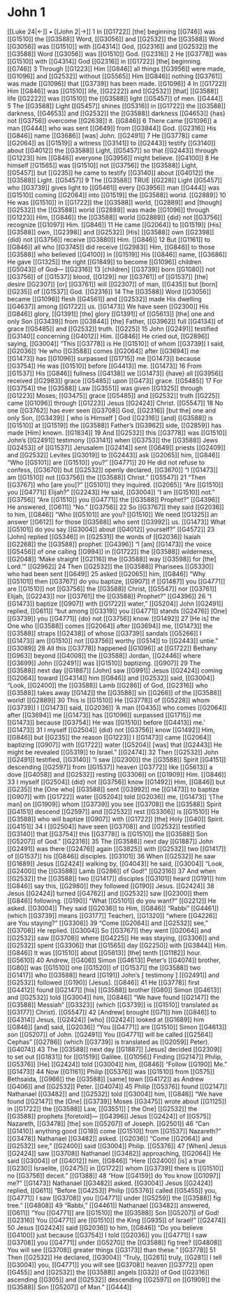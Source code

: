 # John 1
[[Luke 24|←]] • [[John 2|→]]
1 In [[G1722]] [the] beginning [[G746]] was [[G1510]] the [[G3588]] Word, [[G3056]] and [[G2532]] the [[G3588]] Word [[G3056]] was [[G1510]] with [[G4314]] God, [[G2316]] and [[G2532]] the [[G3588]] Word [[G3056]] was [[G1510]] God. [[G2316]] 
2 He [[G3778]] was [[G1510]] with [[G4314]] God [[G2316]] in [[G1722]] [the] beginning. [[G746]] 
3 Through [[G1223]] Him [[G846]] all things [[G3956]] were made, [[G1096]] and [[G2532]] without [[G5565]] Him [[G846]] nothing [[G3761]] was made [[G1096]] that [[G3739]] has been made. [[G1096]] 
4 In [[G1722]] Him [[G846]] was [[G1510]] life, [[G2222]] and [[G2532]] [that] [[G3588]] life [[G2222]] was [[G1510]] the [[G3588]] light [[G5457]] of men. [[G444]] 
5 The [[G3588]] Light [[G5457]] shines [[G5316]] in [[G1722]] the [[G3588]] darkness, [[G4653]] and [[G2532]] the [[G3588]] darkness [[G4653]] {has} not [[G3756]] overcome [[G2638]] it. [[G846]] 
6 There came [[G1096]] a man [[G444]] who was sent [[G649]] from [[G3844]] God. [[G2316]] His [[G846]] name [[G3686]] [was] John. [[G2491]] 
7 He [[G3778]] came [[G2064]] as [[G1519]] a witness [[G3141]] to [[G2443]] testify [[G3140]] about [[G4012]] the [[G3588]] Light, [[G5457]] so that [[G2443]] through [[G1223]] him [[G846]] everyone [[G3956]] might believe. [[G4100]] 
8 He himself [[G1565]] was [[G1510]] not [[G3756]] the [[G3588]] Light, [[G5457]] but [[G235]] he came to testify [[G3140]] about [[G4012]] the [[G3588]] Light. [[G5457]] 
9 The [[G3588]] TRUE [[G228]] Light [[G5457]] who [[G3739]] gives light to [[G5461]] every [[G3956]] man [[G444]] was [[G1510]] coming [[G2064]] into [[G1519]] the [[G3588]] world. [[G2889]] 
10 He was [[G1510]] in [[G1722]] the [[G3588]] world, [[G2889]] and [though] [[G2532]] the [[G3588]] world [[G2889]] was made [[G1096]] through [[G1223]] Him, [[G846]] the [[G3588]] world [[G2889]] {did} not [[G3756]] recognize [[G1097]] Him. [[G846]] 
11 He came [[G2064]] to [[G1519]] [His] [[G3588]] own, [[G2398]] and [[G2532]] [His] [[G3588]] own [[G2398]] {did} not [[G3756]] receive [[G3880]] Him. [[G846]] 
12 But [[G1161]] to [[G846]] all who [[G3745]] did receive [[G2983]] Him, [[G846]] to those [[G3588]] who believed [[G4100]] in [[G1519]] His [[G846]] name, [[G3686]] He gave [[G1325]] the right [[G1849]] to become [[G1096]] children [[G5043]] of God— [[G2316]] 
13 [children] [[G3739]] born [[G1080]] not [[G3756]] of [[G1537]] blood, [[G129]] nor [[G3761]] of [[G1537]] [the] desire [[G2307]] [or] [[G3761]] will [[G2307]] of man, [[G435]] but [born] [[G235]] of [[G1537]] God. [[G2316]] 
14 The [[G3588]] Word [[G3056]] became [[G1096]] flesh [[G4561]] and [[G2532]] made His dwelling [[G4637]] among [[G1722]] us. [[G1473]] We have seen [[G2300]] His [[G846]] glory, [[G1391]] [the] glory [[G1391]] of [[G5613]] [the] one and only Son [[G3439]] from [[G3844]] [the] Father, [[G3962]] full [[G4134]] of grace [[G5485]] and [[G2532]] truth. [[G225]] 
15 John [[G2491]] testified [[G3140]] concerning [[G4012]] Him. [[G846]] He cried out, [[G2896]] saying, [[G3004]] “This [[G3778]] is He [[G1510]] of whom [[G3739]] I said, [[G2036]] ‘He who [[G3588]] comes [[G2064]] after [[G3694]] me [[G1473]] has [[G1096]] surpassed [[G1715]] me [[G1473]] because [[G3754]] He was [[G1510]] before [[G4413]] me. [[G1473]] 
16 From [[G1537]] His [[G846]] fullness [[G4138]] we [[G1473]] {have} all [[G3956]] received [[G2983]] grace [[G5485]] upon [[G473]] grace. [[G5485]] 
17 For [[G3754]] the [[G3588]] Law [[G3551]] was given [[G1325]] through [[G1223]] Moses; [[G3475]] grace [[G5485]] and [[G2532]] truth [[G225]] came [[G1096]] through [[G1223]] Jesus [[G2424]] Christ. [[G5547]] 
18 No one [[G3762]] has ever seen [[G3708]] God, [[G2316]] [but the] one and only Son, [[G3439]] [ who is Himself ] God [[G2316]] [and] [[G3588]] is [[G1510]] at [[G1519]] the [[G3588]] Father’s [[G3962]] side, [[G2859]] has made [Him] known. [[G1834]] 
19 And [[G2532]] this [[G3778]] was [[G1510]] John’s [[G2491]] testimony [[G3141]] when [[G3753]] the [[G3588]] Jews [[G2453]] of [[G1537]] Jerusalem [[G2414]] sent [[G649]] priests [[G2409]] and [[G2532]] Levites [[G3019]] to [[G2443]] ask [[G2065]] him, [[G846]] “Who [[G5101]] are [[G1510]] you?” [[G4771]] 
20 He did not refuse to confess, [[G3670]] but [[G2532]] openly declared, [[G3670]] “I [[G1473]] am [[G1510]] not [[G3756]] the [[G3588]] Christ.” [[G5547]] 
21 “Then [[G3767]] who [are you]?” [[G5101]] they inquired. [[G2065]] “Are [[G1510]] you [[G4771]] Elijah?” [[G2243]] He said, [[G3004]] “I am [[G1510]] not.” [[G3756]] “Are [[G1510]] you [[G4771]] the [[G3588]] Prophet?” [[G4396]] He answered, [[G611]] “No.” [[G3756]] 
22 So [[G3767]] they said [[G2036]] to him, [[G846]] “Who [[G5101]] are you? [[G1510]] We need [[G1325]] an answer [[G612]] for those [[G3588]] who sent [[G3992]] us. [[G1473]] What [[G5101]] do you say [[G3004]] about [[G4012]] yourself?” [[G4572]] 
23 [John] replied [[G5346]] in [[G2531]] the words of [[G2036]] Isaiah [[G2268]] the [[G3588]] prophet: [[G4396]] “I [am] [[G1473]] the voice [[G5456]] of one calling [[G994]] in [[G1722]] the [[G3588]] wilderness, [[G2048]] ‘Make straight [[G2116]] the [[G3588]] way [[G3598]] for [the] Lord.’” [[G2962]] 
24 Then [[G2532]] the [[G3588]] Pharisees [[G5330]] who had been sent [[G649]] 
25 asked [[G2065]] him, [[G846]] “Why [[G5101]] then [[G3767]] do you baptize, [[G907]] if [[G1487]] you [[G4771]] are [[G1510]] not [[G3756]] the [[G3588]] Christ, [[G5547]] nor [[G3761]] Elijah, [[G2243]] nor [[G3761]] the [[G3588]] Prophet?” [[G4396]] 
26 “I [[G1473]] baptize [[G907]] with [[G1722]] water,” [[G5204]] John [[G2491]] replied, [[G611]] “but among [[G3319]] you [[G4771]] stands [[G2476]] [One] [[G3739]] you [[G4771]] {do} not [[G3756]] know. [[G1492]] 
27 [He is] the One who [[G3588]] comes [[G2064]] after [[G3694]] me, [[G1473]] the [[G3588]] straps [[G2438]] of whose [[G3739]] sandals [[G5266]] I [[G1473]] am [[G1510]] not [[G3756]] worthy [[G514]] to [[G2443]] untie.” [[G3089]] 
28 All this [[G3778]] happened [[G1096]] at [[G1722]] Bethany [[G963]] beyond [[G4008]] the [[G3588]] Jordan, [[G2446]] where [[G3699]] John [[G2491]] was [[G1510]] baptizing. [[G907]] 
29 The [[G3588]] next day [[G1887]] [John] saw [[G991]] Jesus [[G2424]] coming [[G2064]] toward [[G4314]] him [[G846]] and [[G2532]] said, [[G3004]] “Look, [[G2400]] the [[G3588]] Lamb [[G286]] of God, [[G2316]] who [[G3588]] takes away [[G142]] the [[G3588]] sin [[G266]] of the [[G3588]] world! [[G2889]] 
30 This is [[G1510]] He [[G3778]] of [[G5228]] whom [[G3739]] I [[G1473]] said, [[G2036]] ‘A man [[G435]] who comes [[G2064]] after [[G3694]] me [[G1473]] has [[G1096]] surpassed [[G1715]] me [[G1473]] because [[G3754]] He was [[G1510]] before [[G4413]] me.’ [[G1473]] 
31 I myself [[G2504]] {did} not [[G3756]] know [[G1492]] Him, [[G846]] but [[G235]] the reason [[G1223]] I [[G1473]] came [[G2064]] baptizing [[G907]] with [[G1722]] water [[G5204]] [was] that [[G2443]] He might be revealed [[G5319]] to Israel.” [[G2474]] 
32 Then [[G2532]] John [[G2491]] testified, [[G3140]] “I saw [[G2300]] the [[G3588]] Spirit [[G4151]] descending [[G2597]] from [[G1537]] heaven [[G3772]] like [[G5613]] a dove [[G4058]] and [[G2532]] resting [[G3306]] on [[G1909]] Him. [[G846]] 
33 I myself [[G2504]] {did} not [[G3756]] know [[G1492]] Him, [[G846]] but [[G235]] the [One who] [[G3588]] sent [[G3992]] me [[G1473]] to baptize [[G907]] with [[G1722]] water [[G5204]] told [[G2036]] me, [[G1473]] ‘[The man] on [[G1909]] whom [[G3739]] you see [[G3708]] the [[G3588]] Spirit [[G4151]] descend [[G2597]] and [[G2532]] rest [[G3306]] is [[G1510]] He [[G3588]] who will baptize [[G907]] with [[G1722]] [the] Holy [[G40]] Spirit. [[G4151]] 
34 I [[G2504]] have seen [[G3708]] and [[G2532]] testified [[G3140]] that [[G3754]] this [[G3778]] is [[G1510]] the [[G3588]] Son [[G5207]] of God.” [[G2316]] 
35 The [[G3588]] next day [[G1887]] John [[G2491]] was there [[G2476]] again [[G3825]] with [[G2532]] two [[G1417]] of [[G1537]] his [[G846]] disciples. [[G3101]] 
36 When [[G2532]] he saw [[G1689]] Jesus [[G2424]] walking by, [[G4043]] he said, [[G3004]] “Look, [[G2400]] the [[G3588]] Lamb [[G286]] of God!” [[G2316]] 
37 And when [[G2532]] the [[G3588]] two [[G1417]] disciples [[G3101]] heard [[G191]] him [[G846]] say this, [[G2980]] they followed [[G190]] Jesus. [[G2424]] 
38 Jesus [[G2424]] turned [[G4762]] and [[G2532]] saw [[G2300]] them [[G846]] following. [[G190]] “What [[G5101]] do you want?” [[G2212]] He asked. [[G3004]] They said [[G2036]] to Him, [[G846]] “Rabbi” [[G4461]] (which [[G3739]] means [[G3177]] Teacher), [[G1320]] “where [[G4226]] are You staying?” [[G3306]] 
39 “Come [[G2064]] and [[G2532]] see,” [[G3708]] He replied. [[G3004]] So [[G3767]] they went [[G2064]] and [[G2532]] saw [[G3708]] where [[G4225]] He was staying, [[G3306]] and [[G2532]] spent [[G3306]] that [[G1565]] day [[G2250]] with [[G3844]] Him. [[G846]] It was [[G1510]] about [[G5613]] [the] tenth [[G1182]] hour. [[G5610]] 
40 Andrew, [[G406]] Simon [[G4613]] Peter’s [[G4074]] brother, [[G80]] was [[G1510]] one [[G1520]] of [[G1537]] the [[G3588]] two [[G1417]] who [[G3588]] heard [[G191]] John’s [ testimony ] [[G2491]] and [[G2532]] followed [[G190]] [Jesus]. [[G846]] 
41 He [[G3778]] first [[G4412]] found [[G2147]] [his] [[G3588]] brother [[G80]] Simon [[G4613]] and [[G2532]] told [[G3004]] him, [[G846]] “We have found [[G2147]] the [[G3588]] Messiah” [[G3323]] (which [[G3739]] is [[G1510]] translated as [[G3177]] Christ). [[G5547]] 
42 [Andrew] brought [[G71]] him [[G846]] to [[G4314]] Jesus, [[G2424]] [who] [[G2424]] looked at [[G1689]] him [[G846]] [and] said, [[G2036]] “You [[G4771]] are [[G1510]] Simon [[G4613]] son [[G5207]] of John. [[G2491]] You [[G4771]] will be called [[G2564]] Cephas” [[G2786]] (which [[G3739]] is translated as [[G2059]] Peter). [[G4074]] 
43 The [[G3588]] next day [[G1887]] [Jesus] decided [[G2309]] to set out [[G1831]] for [[G1519]] Galilee. [[G1056]] Finding [[G2147]] Philip, [[G5376]] [He] [[G2424]] told [[G3004]] him, [[G846]] “Follow [[G190]] Me.” [[G1473]] 
44 Now [[G1161]] Philip [[G5376]] was [[G1510]] from [[G575]] Bethsaida, [[G966]] the [[G3588]] [same] town [[G4172]] as Andrew [[G406]] and [[G2532]] Peter. [[G4074]] 
45 Philip [[G5376]] found [[G2147]] Nathanael [[G3482]] and [[G2532]] told [[G3004]] him, [[G846]] “We have found [[G2147]] the [One] [[G3739]] Moses [[G3475]] wrote about [[G1125]] in [[G1722]] the [[G3588]] Law, [[G3551]] [ the One] [[G2532]] the [[G3588]] prophets [foretold]— [[G4396]] Jesus [[G2424]] of [[G575]] Nazareth, [[G3478]] [the] son [[G5207]] of Joseph. [[G2501]] 
46 “Can [[G1410]] anything good [[G18]] come [[G1510]] from [[G1537]] Nazareth?” [[G3478]] Nathanael [[G3482]] asked. [[G2036]] “Come [[G2064]] and [[G2532]] see,” [[G2400]] said [[G3004]] Philip. [[G5376]] 
47 [When] Jesus [[G2424]] saw [[G3708]] Nathanael [[G3482]] approaching, [[G2064]] He said [[G3004]] of [[G4012]] him, [[G846]] “Here [[G2400]] [is] a true [[G230]] Israelite, [[G2475]] in [[G1722]] whom [[G3739]] there is [[G1510]] no [[G3756]] deceit.” [[G1388]] 
48 “How [[G4159]] do You know [[G1097]] me?” [[G1473]] Nathanael [[G3482]] asked. [[G3004]] Jesus [[G2424]] replied, [[G611]] “Before [[G4253]] Philip [[G5376]] called [[G5455]] you, [[G4771]] I saw [[G3708]] you [[G4771]] under [[G5259]] the [[G3588]] fig tree.” [[G4808]] 
49 “Rabbi,” [[G4461]] Nathanael [[G3482]] answered, [[G611]] “You [[G4771]] are [[G1510]] the [[G3588]] Son [[G5207]] of God! [[G2316]] You [[G4771]] are [[G1510]] the King [[G935]] of Israel!” [[G2474]] 
50 Jesus [[G2424]] said [[G2036]] to him, [[G846]] “Do you believe [[G4100]] just because [[G3754]] I told [[G2036]] you [[G4771]] I saw [[G3708]] you [[G4771]] under [[G5270]] the [[G3588]] fig tree? [[G4808]] You will see [[G3708]] greater things [[G3173]] than these.” [[G3778]] 
51 Then [[G2532]] He declared, [[G3004]] “Truly, [[G281]] truly, [[G281]] I tell [[G3004]] you, [[G4771]] you will see [[G3708]] heaven [[G3772]] open [[G455]] and [[G2532]] the [[G3588]] angels [[G32]] of God [[G2316]] ascending [[G305]] and [[G2532]] descending [[G2597]] on [[G1909]] the [[G3588]] Son [[G5207]] of Man.” [[G444]] 
